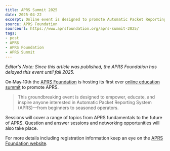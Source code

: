 ```yaml
---
title: APRS Summit 2025
date: 2025-04-22
excerpt: Online event is designed to promote Automatic Packet Reporting System.
source: APRS Foundation
sourceurl: https://www.aprsfoundation.org/aprs-summit-2025/
tags:
- post
- APRS
- APRS Foundation
- APRS Summit
---
```

*Editor's Note: Since this article was published, the APRS Foundation has delayed this event until fall 2025.*

~~On May 10th~~ the [APRS Foundation](https://www.aprsfoundation.org/) is hosting its first ever [online education summit](https://www.aprsfoundation.org/aprs-summit-2025/) to promote APRS. 

>  This groundbreaking event is designed to empower, educate, and inspire anyone interested in Automatic Packet Reporting System (APRS)—from beginners to seasoned operators.

Sessions will cover a range of topics from APRS fundamentals to the future of APRS. Question and answer sessions and networking opportunities will also take place. 

For more details including registration information keep an eye on the [APRS Foundation website](https://www.aprsfoundation.org/aprs-summit-2025/).